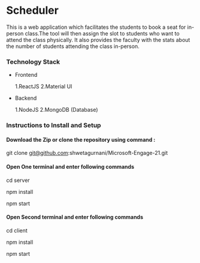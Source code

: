 # Scheduler

This is a web application which facilitates the students to book a seat for in-person class.The tool will then assign the slot to students who want to attend the class physically. It also provides the faculty with the stats about the number of students attending the class in-person.

### Technology Stack

* Frontend

	1.ReactJS
	2.Material UI

* Backend

	1.NodeJS
	2.MongoDB (Database)

### Instructions to Install and Setup

#### Download the Zip or clone the repository using command : 

git clone git@github.com:shwetagurnani/Microsoft-Engage-21.git

#### Open One terminal and enter following commands

cd server

npm install

npm start

#### Open Second terminal  and enter following commands

cd client

npm install

npm start
